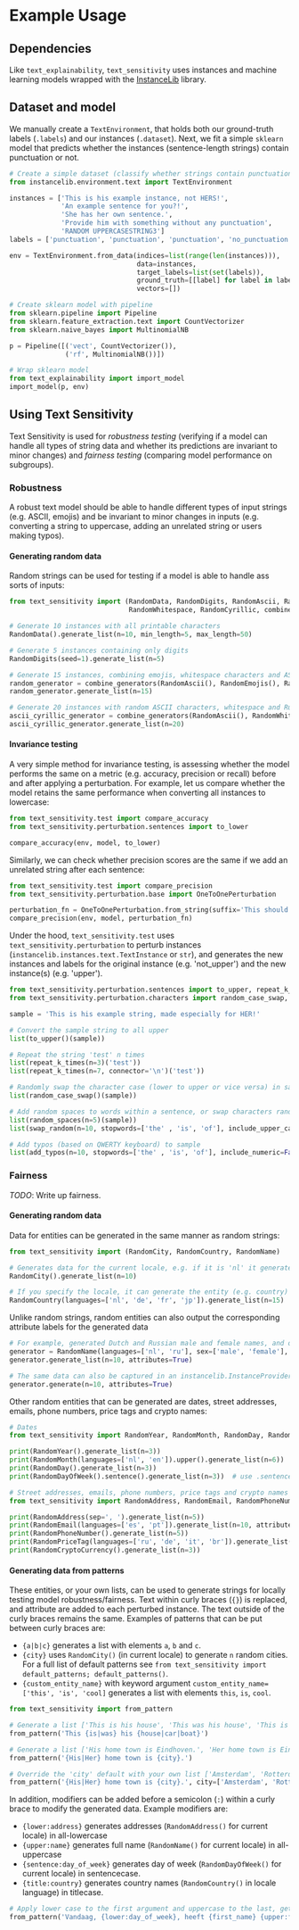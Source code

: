 # Example Usage

## Dependencies
Like `text_explainability`, `text_sensitivity` uses instances and machine learning models wrapped with the [InstanceLib](https://pypi.org/project/instancelib/) library.

## Dataset and model
We manually create a `TextEnvironment`, that holds both our ground-truth labels (`.labels`) and our instances (`.dataset`). Next, we fit a simple `sklearn` model that predicts whether the instances (sentence-length strings) contain punctuation or not.

```python
# Create a simple dataset (classify whether strings contain punctuation or not)
from instancelib.environment.text import TextEnvironment

instances = ['This is his example instance, not HERS!',
             'An example sentence for you?!',
             'She has her own sentence.',
             'Provide him with something without any punctuation',
             'RANDOM UPPERCASESTRING3']
labels = ['punctuation', 'punctuation', 'punctuation', 'no_punctuation', 'no_punctuation']

env = TextEnvironment.from_data(indices=list(range(len(instances))),
                                data=instances,
                                target_labels=list(set(labels)),
                                ground_truth=[[label] for label in labels],
                                vectors=[])

# Create sklearn model with pipeline
from sklearn.pipeline import Pipeline
from sklearn.feature_extraction.text import CountVectorizer
from sklearn.naive_bayes import MultinomialNB

p = Pipeline([('vect', CountVectorizer()),
              ('rf', MultinomialNB())])

# Wrap sklearn model
from text_explainability import import_model
import_model(p, env)
```

## Using Text Sensitivity
Text Sensitivity is used for _robustness testing_ (verifying if a model can handle all types of string data and whether its predictions are invariant to minor changes) and _fairness testing_ (comparing model performance on subgroups).

### Robustness
A robust text model should be able to handle different types of input strings (e.g. ASCII, emojis) and be invariant to minor changes in inputs (e.g. converting a string to uppercase, adding an unrelated string or users making typos).

#### Generating random data
Random strings can be used for testing if a model is able to handle ass sorts of inputs: 

```python
from text_sensitivity import (RandomData, RandomDigits, RandomAscii, RandomEmojis,
                              RandomWhitespace, RandomCyrillic, combine_generators)

# Generate 10 instances with all printable characters
RandomData().generate_list(n=10, min_length=5, max_length=50)

# Generate 5 instances containing only digits
RandomDigits(seed=1).generate_list(n=5)

# Generate 15 instances, combining emojis, whitespace characters and ASCII characters
random_generator = combine_generators(RandomAscii(), RandomEmojis(), RandomWhitespace())
random_generator.generate_list(n=15)

# Generate 20 instances with random ASCII characters, whitespace and Russian (Cyrillic) characters
ascii_cyrillic_generator = combine_generators(RandomAscii(), RandomWhitespace(), RandomCyrillic(languages='ru'))
ascii_cyrillic_generator.generate_list(n=20)
```

#### Invariance testing
A very simple method for invariance testing, is assessing whether the model performs the same on a metric (e.g. accuracy, precision or recall) before and after applying a perturbation. For example, let us compare whether the model retains the same performance when converting all instances to lowercase:

```python
from text_sensitivity.test import compare_accuracy
from text_sensitivity.perturbation.sentences import to_lower

compare_accuracy(env, model, to_lower)
```

Similarly, we can check whether precision scores are the same if we add an unrelated string after each sentence:

```python
from text_sensitivity.test import compare_precision
from text_sensitivity.perturbation.base import OneToOnePerturbation

perturbation_fn = OneToOnePerturbation.from_string(suffix='This should not affect scores')
compare_precision(env, model, perturbation_fn)
```

Under the hood, `text_sensitivity.test` uses `text_sensitivity.perturbation` to perturb instances (`instancelib.instances.text.TextInstance` or `str`), and generates the new instances and labels for the original instance (e.g. 'not_upper') and the new instance(s) (e.g. 'upper').

```python
from text_sensitivity.perturbation.sentences import to_upper, repeat_k_times
from text_sensitivity.perturbation.characters import random_case_swap, random_spaces, swap_random, add_typos

sample = 'This is his example string, made especially for HER!'

# Convert the sample string to all upper
list(to_upper()(sample))

# Repeat the string 'test' n times
list(repeat_k_times(n=3)('test'))
list(repeat_k_times(n=7, connector='\n')('test'))

# Randomly swap the character case (lower to upper or vice versa) in sample
list(random_case_swap()(sample))

# Add random spaces to words within a sentence, or swap characters randomly within a word (excluding stopwords and uppercase words) to sample
list(random_spaces(n=5)(sample))
list(swap_random(n=10, stopwords=['the' , 'is', 'of'], include_upper_case=False)(sample))

# Add typos (based on QWERTY keyboard) to sample
list(add_typos(n=10, stopwords=['the' , 'is', 'of'], include_numeric=False, include_special_char=False)(sample))
```

### Fairness
_TODO_: Write up fairness.

#### Generating random data
Data for entities can be generated in the same manner as random strings:

```python
from text_sensitivity import (RandomCity, RandomCountry, RandomName)

# Generates data for the current locale, e.g. if it is 'nl' it generates country names in Dutch and cities in the Netherlands
RandomCity().generate_list(n=10)

# If you specify the locale, it can generate the entity (e.g. country) for multiple languages
RandomCountry(languages=['nl', 'de', 'fr', 'jp']).generate_list(n=15)
```

Unlike random strings, random entities can also output the corresponding attribute labels for the generated data
```python
# For example, generated Dutch and Russian male and female names, and output which language and sex they are
generator = RandomName(languages=['nl', 'ru'], sex=['male', 'female'], seed=5)
generator.generate_list(n=10, attributes=True)

# The same data can also be captured in an instancelib.InstanceProvider and instancelib.LabelProviders
generator.generate(n=10, attributes=True)
```

Other random entities that can be generated are dates, street addresses, emails, phone numbers, price tags and crypto names:

```python
# Dates 
from text_sensitivity import RandomYear, RandomMonth, RandomDay, RandomDayOfWeek

print(RandomYear().generate_list(n=3))
print(RandomMonth(languages=['nl', 'en']).upper().generate_list(n=6))  # use .upper() to generate all uppercase or .lower() for all lower
print(RandomDay().generate_list(n=3))
print(RandomDayOfWeek().sentence().generate_list(n=3))  # use .sentence() for all sentencecase or .title() for titlecase

# Street addresses, emails, phone numbers, price tags and crypto names
from text_sensitivity import RandomAddress, RandomEmail, RandomPhoneNumber, RandomPriceTag, RandomCryptoCurrency

print(RandomAddress(sep=', ').generate_list(n=5))
print(RandomEmail(languages=['es', 'pt']).generate_list(n=10, attributes=True))
print(RandomPhoneNumber().generate_list(n=5))
print(RandomPriceTag(languages=['ru', 'de', 'it', 'br']).generate_list(n=10))
print(RandomCryptoCurrency().generate_list(n=3))
```

#### Generating data from patterns
These entities, or your own lists, can be used to generate strings for locally testing model robustness/fairness. Text 
within curly braces (`{}`) is replaced, and attribute are added to each perturbed instance. The text outside of the curly 
braces remains the same. Examples of patterns that can be put between curly braces are:

* `{a|b|c}` generates a list with elements `a`, `b` and `c`.
* `{city}` uses `RandomCity()` (in current locale) to generate `n` random cities. For a full list of default patterns see `from text_sensitivity import default_patterns; default_patterns()`.
* `{custom_entity_name}` with keyword argument `custom_entity_name=['this', 'is', 'cool]` generates a list with elements `this`, `is`, `cool`.


```python
from text_sensitivity import from_pattern

# Generate a list ['This is his house', 'This was his house', 'This is his car', 'This was his car', ...]:
from_pattern('This {is|was} his {house|car|boat}')

# Generate a list ['His home town is Eindhoven.', 'Her home town is Eindhoven.',  'His home town is Meerssen.', ...]. By default uses `RandomCity()` to generate the city name.
from_pattern('{His|Her} home town is {city}.')

# Override the 'city' default with your own list ['Amsterdam', 'Rotterdam', 'Utrecht']:
from_pattern('{His|Her} home town is {city}.', city=['Amsterdam', 'Rotterdam', 'Utrecht'])
```

In addition, modifiers can be added before a semicolon (`:`) within a curly brace to modify the generated data. Example 
modifiers are:

* `{lower:address}` generates addresses (`RandomAddress()` for current locale) in all-lowercase
* `{upper:name}` generates full name (`RandomName()` for current locale) in all-uppercase
* `{sentence:day_of_week}` generates day of week (`RandomDayOfWeek()` for current locale) in sentencecase.
* `{title:country}` generates country names (`RandomCountry()` in locale language) in titlecase.

```python
# Apply lower case to the first argument and uppercase to the last, getting ['Vandaag, donderdag heeft Sanne COLIN gebeld op +31612351983!', ..., 'Vandaag, maandag heeft Nora SEPP gebeld op +31612351983!', ...]
from_pattern('Vandaag, {lower:day_of_week}, heeft {first_name} {upper:first_name} gebeld op {phone_number}!', n=5)
```